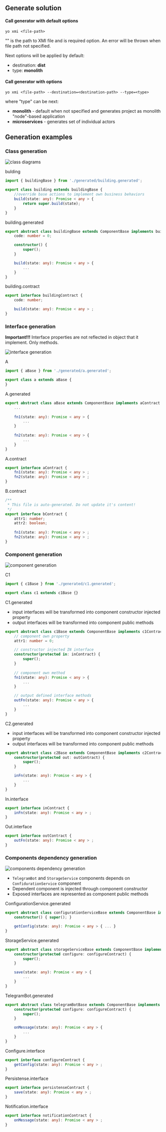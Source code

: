 ## Generate solution
#### Call generator with default options
```
yo xmi <file-path>
```

"**<file-path>**" is the path to XMI file and is required option. An error will be thrown when file path not specified.

Next options will be applied by default:

- destination: **dist**
- type: **monolith**

#### Call generator with options
```
yo xmi <file-path> --destination=<destination-path> --type=<type>
```

where "type" can be next:

- **monolith** - default when not specified and generates project as monolith "node"-based application
- **microservices** - generates set of individual actors

## Generation examples
### Class generation
![class diagrams](./assets/wiki/images/class.png)

bulding
```typescript
import { buildingBase } from './generated/building.generated';

export class building extends buildingBase {
    //override base actions to implement own business behaviors
    build(state: any): Promise < any > {
        return super.build(state);
    }
}
```

building.generated
```typescript
export abstract class buildingBase extends ComponentBase implements buildingContract {
    code: number = 0;

    constructor() {
        super();
    }

    build(state: any): Promise < any > {
        ...
    }
}
```

building.contract
```typescript
export interface buildingContract {
    code: number;

    build(state: any): Promise < any > ;
}
```

### Interface generation
**Important!!!** Interface properties are not reflected in object that it implement. Only methods.

![interface generation](./assets/wiki/images/interface.png)

A
```typescript
import { aBase } from './generated/a.generated';

export class a extends aBase {
}
```

A.generated
```typescript
export abstract class aBase extends ComponentBase implements aContract {
    ...
    
    fn1(state: any): Promise < any > {
        ...
    }
    
    fn2(state: any): Promise < any > {
        ...
    }
}
```

A.contract
```typescript
export interface aContract {
    fn1(state: any): Promise < any > ;
    fn2(state: any): Promise < any > ;
}
```

B.contract
```typescript
/**
 * This file is auto-generated. Do not update it's content!
 */
export interface bContract {
    attr1: number;
    attr2: boolean;
    
    fn1(state: any): Promise < any > ;
    fn2(state: any): Promise < any > ;
}
```

### Component generation
![component generation](./assets/wiki/images/component.png)

C1
```typescript
import { c1Base } from './generated/c1.generated';

export class c1 extends c1Base {}
```

C1.generated

* input interfaces will be transformed into component constructor injected property
* output interfaces will be transformed into component public methods

```typescript
export abstract class c1Base extends ComponentBase implements c1Contract, outContract, out2Contract {
    // component own property
    attr1: number = 0;

    // constructor injected IN interface
    constructor(protected in: inContract) {
        super();
    }
    
    // component own method
    fn1(state: any): Promise < any > {
        ...
    }

    // output defined interface methods
    outFn(state: any): Promise < any > {
        ...
    }
}
```

C2.generated

* input interfaces will be transformed into component constructor injected property
* output interfaces will be transformed into component public methods

```typescript
export abstract class c2Base extends ComponentBase implements c2Contract, inContract {
    constructor(protected out: outContract) {
        super();
    }

    inFn(state: any): Promise < any > {
        ...
    }
}
```

In.interface
```typescript
export interface inContract {
    inFn(state: any): Promise < any > ;
}
```

Out.interface
```typescript
export interface outContract {
    outFn(state: any): Promise < any > ;
}
```

### Components dependency generation
![components dependency generation](./assets/wiki/images/component-dep.png)

* `TelegramBot` and `StorageService` components depends on `ConfidurationService` component
* Dependent component is injected through component constructor
* Exposed interfaces are represented as component public methods 

ConfigurationService.generated
```typescript
export abstract class configurationServiceBase extends ComponentBase implements configurationServiceContract, configureContract {
    constructor() { super(); }

    getConfig(state: any): Promise < any > { ... }
}
```

StorageService.generated
```typescript
export abstract class storageServiceBase extends ComponentBase implements storageServiceContract, persistenseContract {
    constructor(protected configure: configureContract) {
        super();
    }

    save(state: any): Promise < any > {
        ...
    }
}
```

TelegramBot.generated
```typescript
export abstract class telegramBotBase extends ComponentBase implements telegramBotContract, notificationContract, providedInterface1Contract {
    constructor(protected configure: configureContract) {
        super();
    }

    onMessage(state: any): Promise < any > {
        ...
    }
}
```

Configure.interface
```typescript
export interface configureContract {
    getConfig(state: any): Promise < any > ;
}
```

Persistense.interface
```typescript
export interface persistenseContract {
    save(state: any): Promise < any > ;
}
```

Notification.interface
```typescript
export interface notificationContract {
    onMessage(state: any): Promise < any > ;
}
```